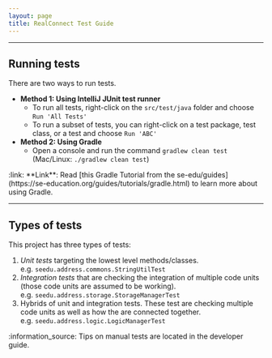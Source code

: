 ```yaml
---
layout: page
title: RealConnect Test Guide
---
```



--------------------------------------------------------------------------------------------------------------------

## Running tests

There are two ways to run tests.

* **Method 1: Using IntelliJ JUnit test runner**
  * To run all tests, right-click on the `src/test/java` folder and choose `Run 'All Tests'`
  * To run a subset of tests, you can right-click on a test package,
    test class, or a test and choose `Run 'ABC'`
* **Method 2: Using Gradle**
  * Open a console and run the command `gradlew clean test` (Mac/Linux: `./gradlew clean test`)

<div markdown="span" class="alert alert-secondary">:link: **Link**: Read [this Gradle Tutorial from the se-edu/guides](https://se-education.org/guides/tutorials/gradle.html) to learn more about using Gradle.
</div>

--------------------------------------------------------------------------------------------------------------------

## Types of tests

This project has three types of tests:

1. *Unit tests* targeting the lowest level methods/classes.<br>
   e.g. `seedu.address.commons.StringUtilTest`
2. *Integration tests* that are checking the integration of multiple code units (those code units are assumed to be working).<br>
   e.g. `seedu.address.storage.StorageManagerTest`
3. Hybrids of unit and integration tests. These test are checking multiple code units as well as how the are connected together.<br>
   e.g. `seedu.address.logic.LogicManagerTest`


<div markdown="span" class="alert alert-info">:information_source: 
Tips on manual tests are located in the developer guide.
</div>
